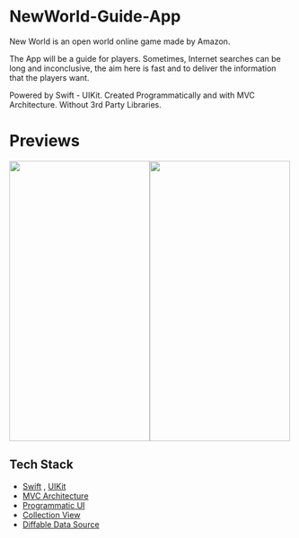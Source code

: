 # NewWorld-Guide-App

New World is an open world online game made by Amazon.

The App will be a guide for players. Sometimes, Internet searches can be long and inconclusive, the aim here is fast and to deliver the information that the players want.

Powered by Swift - UIKit. Created Programmatically and with MVC Architecture. Without 3rd Party Libraries.

# Previews

<img src="https://user-images.githubusercontent.com/99286902/192737810-b6880dc1-5805-4c7a-8a6b-c610947b886b.gif" width="250" height="500"/><img src="https://user-images.githubusercontent.com/99286902/192807937-8f458b9e-b7bc-4051-81e4-0fad9aea1757.gif" width="250" height="500"/>

## Tech Stack

* [Swift](https://developer.apple.com/swift) , [UIKit](https://developer.apple.com/documentation/uikit)
* [MVC Architecture](https://en.wikipedia.org/wiki/Model%E2%80%93view%E2%80%93controller)
* [Programmatic UI](https://www.hackingwithswift.com/read/8/2/building-a-uikit-user-interface-programmatically)
* [Collection View](https://developer.apple.com/documentation/uikit/uicollectionview) 
* [Diffable Data Source](https://developer.apple.com/documentation/uikit/uitableviewdiffabledatasource)
